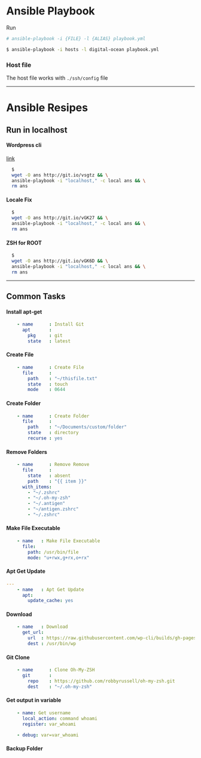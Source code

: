 # Ansible Playbook

Run


```bash
# ansible-playbook -i {FILE} -l {ALIAS} playbook.yml

$ ansible-playbook -i hosts -l digital-ocean playbook.yml
```

### Host file

The host file works with ```./ssh/config``` file

-----

# Ansible Resipes
## Run in localhost


#### Wordpress cli

[link](https://github.com/wp-cli/wp-cli)

```bash
  $
  wget -O ans http://git.io/vsgtz && \
  ansible-playbook -i "localhost," -c local ans && \
  rm ans
```

#### Locale Fix

```bash
  $
  wget -O ans http://git.io/vGK27 && \
  ansible-playbook -i "localhost," -c local ans && \
  rm ans
```

#### ZSH for ROOT

```bash
  $
  wget -O ans http://git.io/vGK6D && \
  ansible-playbook -i "localhost," -c local ans && \
  rm ans
```

-----

## Common Tasks

#### Install apt-get

```yml
    - name      : Install Git
      apt       :
        pkg     : git
        state   : latest
```

#### Create File

```yml
    - name      : Create File
      file      :
        path    : "~/thisfile.txt"
        state   : touch
        mode    : 0644
```

#### Create Folder

```yml
    - name      : Create Folder
      file      :
        path    : "~/Documents/custom/folder"
        state   : directory
        recurse : yes
```

#### Remove Folders

```yml
    - name      : Remove Remove
      file      :
        state   : absent
        path    : "{{ item }}"
      with_items:
        - "~/.zshrc"
        - "~/.oh-my-zsh"
        - "~/.antigen"
        - "~/antigen.zshrc"
        - "~/.zshrc"
```

#### Make File Executable

```yml
    - name   : Make File Executable
      file:
        path: /usr/bin/file
        mode: "u+rwx,g+rx,o+rx"
```

#### Apt Get Update

```yml
---
    - name   : Apt Get Update
      apt:
        update_cache: yes
```

#### Download

```yml
    - name   : Download
      get_url:
        url  : https://raw.githubusercontent.com/wp-cli/builds/gh-pages/phar/wp-cli.phar
        dest : /usr/bin/wp
```

#### Git Clone

```yml
    - name      : Clone Oh-My-ZSH
      git       :
        repo    : https://github.com/robbyrussell/oh-my-zsh.git
        dest    : "~/.oh-my-zsh"
```

#### Get output in variable

```yaml
    - name: Get username
      local_action: command whoami
      register: var_whoami

    - debug: var=var_whoami
```

#### Backup Folder
